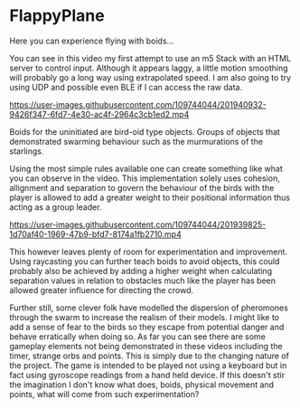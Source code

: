 # FlappyPlane

Here you can experience flying with boids...

You can see in this video my first attempt to use an m5 Stack with an HTML server to control input. Although it appears laggy, a little motion smoothing will probably go a long way using extrapolated speed. I am also going to try using UDP and possible even BLE if I can access the raw data.

https://user-images.githubusercontent.com/109744044/201940932-9426f347-6fd7-4e30-ac4f-2964c3cb1ed2.mp4

Boids for the uninitiated are bird-oid type objects. Groups of objects that demonstrated swarming behaviour such as the murmurations of the starlings.

Using the most simple rules available one can create something like what you can observe in the video. This implementation solely uses cohesion, allignment and separation to govern the behaviour of the birds with the player is allowed to add a greater weight to their positional information thus acting as a group leader.

https://user-images.githubusercontent.com/109744044/201939825-1d70af40-1969-47b9-bfd7-8174a1fb2710.mp4

This however leaves plenty of room for experimentation and improvement. Using raycasting you can further teach boids to avoid objects, this could probably also be achieved by adding a higher weight when calculating separation values in relation to obstacles much like the player has been allowed greater influence for directing the crowd.

Further still, some clever folk have modelled the dispersion of pheromones through the swarm to increase the realism of their models. I might like to add a sense of fear to the birds so they escape from potential danger and behave erratically when doing so. As far you can see there are some gameplay elements not being demonstrated in these videos including the timer, strange orbs and points. This is simply due to the changing nature of the project. The game is intended to be played not using a keyboard but in fact using gyroscope readings from a hand held device. If this doesn't stir the imagination I don't know what does, boids, physical movement and points, what will come from such experimentation?

